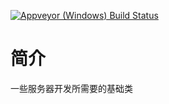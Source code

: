 [![Appveyor (Windows) Build  Status](https://ci.appveyor.com/api/projects/status/github/madsu/BasicLibrary?branch=master&svg=true&retina=true)](https://ci.appveyor.com/project/madsu/BasicLibrary/branch/master)

# 简介
一些服务器开发所需要的基础类

